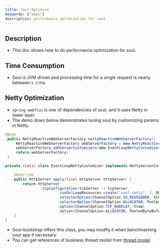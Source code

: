 ```yaml
---
title: Soul Optimize
keywords: ["soul"]
description: performance optimization for soul
---
```


## Description

* This doc shows how to do performance optimization for soul.

## Time Consumption

* Soul is JVM driven and processing time for a single request is nearly between `1-3` ms.

## Netty Optimization

* `spring-webflux` is one of dependencies of soul, and it uses Netty in lower layer.
* The demo down below demonstrates tuning soul by customizing params in Netty.

```java
@Bean
 public NettyReactiveWebServerFactory nettyReactiveWebServerFactory() {
     NettyReactiveWebServerFactory webServerFactory = new NettyReactiveWebServerFactory();
     webServerFactory.addServerCustomizers(new EventLoopNettyCustomizer());
     return webServerFactory;
 }

private static class EventLoopNettyCustomizer implements NettyServerCustomizer {

    @Override
    public HttpServer apply(final HttpServer httpServer) {
        return httpServer
                .tcpConfiguration(tcpServer -> tcpServer
                        .runOn(LoopResources.create("soul-netty", 1, DEFAULT_IO_WORKER_COUNT, true), false)
                        .selectorOption(ChannelOption.SO_REUSEADDR, true)
                        .selectorOption(ChannelOption.ALLOCATOR, PooledByteBufAllocator.DEFAULT)
                        .option(ChannelOption.TCP_NODELAY, true)
                        .option(ChannelOption.ALLOCATOR, PooledByteBufAllocator.DEFAULT));
    }
}
```

* Soul-bootstrap offers this class, you may modify it when benchmarking your app if necessary.
* You can get references of business thread model from [thread model](../thread)
